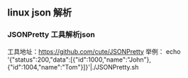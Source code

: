 ## linux json 解析

### JSONPretty 工具解析json
工具地址：https://github.com/cute/JSONPretty
举例：
echo '{"status":200,"data":[{"id":1000,"name":"John"},{"id":1004,"name":"Tom"}]}'|./JSONPretty.sh
